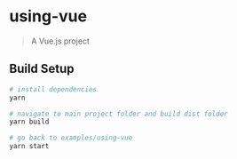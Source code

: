 # using-vue

> A Vue.js project

## Build Setup

``` bash
# install dependencies
yarn

# navigate to main project folder and build dist folder
yarn build

# go back to examples/using-vue
yarn start
